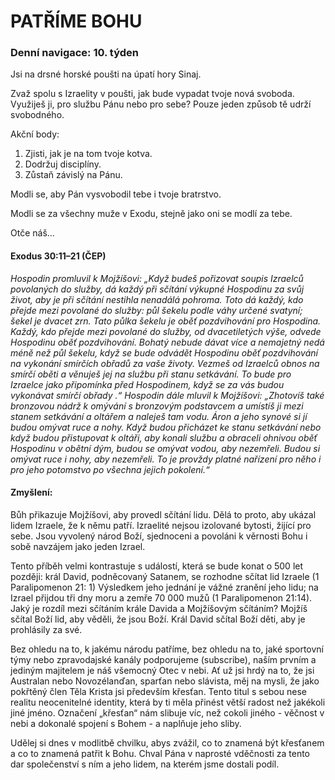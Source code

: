 # PATŘÍME BOHU

### Denní navigace: 10. týden

Jsi na drsné horské poušti na úpatí hory Sinaj.

Zvaž spolu s Izraelity v poušti, jak bude vypadat tvoje nová svoboda. Využiješ ji, pro službu Pánu nebo pro sebe? Pouze jeden způsob tě udrží svobodného.

Akční body:
1. Zjisti, jak je na tom tvoje kotva.
2. Dodržuj disciplíny.
3. Zůstaň závislý na Pánu.

Modli se, aby Pán vysvobodil tebe i tvoje bratrstvo.

Modli se za všechny muže v Exodu, stejně jako oni se modlí za tebe.

Otče náš...

#### Exodus 30:11–21 (ČEP)
*Hospodin promluvil k Mojžíšovi: „Když budeš pořizovat soupis Izraelců povolaných do služby, dá každý při sčítání výkupné Hospodinu za svůj život, aby je při sčítání nestihla nenadálá pohroma. Toto dá každý, kdo přejde mezi povolané do služby: půl šekelu podle váhy určené svatyní; šekel je dvacet zrn. Tato půlka šekelu je oběť pozdvihování pro Hospodina. Každý, kdo přejde mezi povolané do služby, od dvacetiletých výše, odvede Hospodinu oběť pozdvihování. Bohatý nebude dávat více a nemajetný nedá méně než půl šekelu, když se bude odvádět Hospodinu oběť pozdvihování na vykonání smírčích obřadů za vaše životy. Vezmeš od Izraelců obnos na smírčí oběti a věnuješ jej na službu při stanu setkávání. To bude pro Izraelce jako připomínka před Hospodinem, když se za vás budou vykonávat smírčí obřady .“ Hospodin dále mluvil k Mojžíšovi: „Zhotovíš také bronzovou nádrž k omývání s bronzovým podstavcem a umístíš ji mezi stanem setkávání a oltářem a naleješ tam vodu. Áron a jeho synové si jí budou omývat ruce a nohy. Když budou přicházet ke stanu setkávání nebo když budou přistupovat k oltáři, aby konali službu a obraceli ohnivou oběť Hospodinu v obětní dým, budou se omývat vodou, aby nezemřeli. Budou si omývat ruce i nohy, aby nezemřeli. To je provždy platné nařízení pro něho i pro jeho potomstvo po všechna jejich pokolení.“*

#### Zmyšlení:
Bůh přikazuje Mojžíšovi, aby provedl sčítání lidu. Dělá to proto, aby ukázal lidem Izraele, že k němu patří. Izraelité nejsou izolované bytosti, žijící pro sebe. Jsou vyvolený národ Boží, sjednoceni a povoláni k věrnosti Bohu i sobě navzájem jako jeden Izrael.

Tento příběh velmi kontrastuje s událostí, která se bude konat o 500 let později: král David, podněcovaný Satanem, se rozhodne sčítat lid Izraele (1 Paralipomenon 21: 1) Výsledkem jeho jednání je vážné zranění jeho lidu; na Izrael přijdou tři dny moru a zemře 70 000 mužů (1 Paralipomenon 21:14). Jaký je rozdíl mezi sčítáním krále Davida a Mojžíšovým sčítáním? Mojžíš sčítal Boží lid, aby věděli, že jsou Boží. Král David sčítal Boží děti, aby je prohlásily za své.

Bez ohledu na to, k jakému národu patříme, bez ohledu na to, jaké sportovní týmy nebo zpravodajské kanály podporujeme (subscribe), naším prvním a jediným majitelem je náš všemocný Otec v nebi. Ať už jsi hrdý na to, že jsi Australan nebo Novozélanďan, sparťan nebo slávista, měj na mysli, že jako pokřtěný člen Těla Krista jsi především křesťan. Tento titul s sebou nese realitu neocenitelné identity, která by ti měla přinést větší radost než jakékoli jiné jméno. Označení „křesťan“ nám slibuje víc, než cokoli jiného - věčnost v nebi a dokonalé spojení s Bohem - a naplňuje jeho sliby.

Udělej si dnes v modlitbě chvilku, abys zvážil, co to znamená být křesťanem a co to znamená patřit k Bohu. Chval Pána v naprosté vděčnosti za tento dar společenství s ním a jeho lidem, na kterém jsme dostali podíl.
